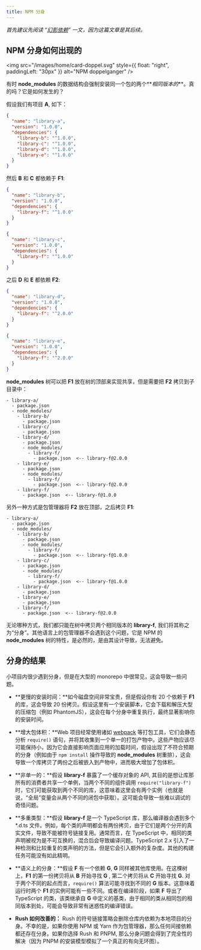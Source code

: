 ```yaml
---
title: NPM 分身
---
```


_首先建议先阅读 “[幻影依赖](../../advanced/phantom_deps)” 一文，因为这篇文章是其后续。_

## NPM 分身如何出现的

<img src="/images/home/card-doppel.svg" style={{ float: "right", paddingLeft: "30px" }} alt="NPM doppelganger" />

有时 **node_modules** 的数据结构会强制安装同一个包的两个**_相同版本的_**。真的吗？它是如何发生的？

假设我们有项目 **A**, 如下：

```json
{
  "name": "library-a",
  "version": "1.0.0",
  "dependencies": {
    "library-b": "^1.0.0",
    "library-c": "^1.0.0",
    "library-d": "^1.0.0",
    "library-e": "^1.0.0"
  }
}
```

然后 **B** 和 **C** 都依赖于 **F1**:

```json
{
  "name": "library-b",
  "version": "1.0.0",
  "dependencies": {
    "library-f": "^1.0.0"
  }
}
```

```json
{
  "name": "library-c",
  "version": "1.0.0",
  "dependencies": {
    "library-f": "^1.0.0"
  }
}
```

之后 **D** 和 **E** 都依赖 **F2**:

```json
{
  "name": "library-d",
  "version": "1.0.0",
  "dependencies": {
    "library-f": "^2.0.0"
  }
}
```

```json
{
  "name": "library-e",
  "version": "1.0.0",
  "dependencies": {
    "library-f": "^2.0.0"
  }
}
```

**node_modules** 树可以把 **F1** 放在树的顶部来实现共享，但是需要把 **F2** 拷贝到子目录中：

```
- library-a/
  - package.json
  - node_modules/
    - library-b/
      - package.json
    - library-c/
      - package.json
    - library-d/
      - package.json
      - node_modules/
        - library-f/
          - package.json  <-- library-f@2.0.0
    - library-e/
      - package.json
      - node_modules/
        - library-f/
          - package.json  <-- library-f@2.0.0
    - library-f/
      - package.json  <-- library-f@1.0.0
```

另外一种方式是包管理器将 **F2** 放在顶部，之后拷贝 **F1**:

```
- library-a/
  - package.json
  - node_modules/
    - library-b/
      - package.json
      - node_modules/
        - library-f/
          - package.json  <-- library-f@1.0.0
    - library-c/
      - package.json
      - node_modules/
        - library-f/
          - package.json  <-- library-f@1.0.0
    - library-d/
      - package.json
    - library-e/
      - package.json
    - library-f/
      - package.json  <-- library-f@2.0.0
```

无论哪种方式，我们都只能在树中拷贝两个相同版本的 **library-f**, 我们将其称之为“分身”。其他语言上的包管理器不会遇到这个问题，它是 NPM 的 **node_modules** 树的特性，是必然的，是由其设计导致，无法避免。

## 分身的结果

小项目内很少遇到分身，但是在大型的 monorepo 中很常见，这会导致一些问题。

- **更慢的安装时间：**如今磁盘空间非常宝贵，但是假设你有 20 个依赖于 **F1** 的库，这会导致 20 份拷贝。假设这里有一个安装脚本，它会下载和解压大型的压缩包（例如 PhantomJS），这会在每个分身中重复执行，最终显著影响你的安装时间。

- **增大包体积：**Web 项目经常使用诸如 [webpack](https://webpack.js.org/) 等打包工具，它们会静态分析 `require()` 语句，并将其收集到一个单一的打包产物中。这些产物应该尽可能保持小，因为它会直接影响页面应用的加载时间，假设出现了不符合预期的分身（例如由于 `npm install` 操作导致的 **node_modules** 树重排），这会导致一个库拷贝了两份之后被嵌入到产物中，进而极大增加了包体积。

- **非单一的：**假设 **library-f** 暴露了一个缓存对象的 API, 其目的是想让库那所有的消费者共享一个单例，当两个不同的组件调用 `require("library-f")` 时，它们可能获取到两个不同的库，这意味着这里会有两个实例（也就是说，“全局”变量会从两个不同的闭包中获取）。这可能会导致一些难以调试的奇怪问题。

- **多重类型：**假设 **library-f** 是一个 TypeScript 库，那么编译器会遇到多个 \*.d.ts 文件。例如，每个类的声明都会有两份拷贝，由于它们是两个分开的真实文件，导致不能被符号链接复用。通常而言，在 TypeScript 中，相同的类声明被视为是不可互换的，混合后会导致编译问题。TypeScript 2.x 引入了一种检测和比较重复的类声明的方法，但是它会引入额外的复杂度。其他的构建任务可能没有如此精明。

- **语义上的分身：**假设 **F** 有一个依赖 **G**, **G** 同样被其他库使用。在这棵树上，**F1** 的第一份拷贝将从 **B** 开始寻找 **G** , 第二个拷贝将从 **C** 开始寻找 **G**. 对于两个不同的起点而言，`require()` 算法可能寻找到不同的 **G** 版本。这意味着运行时两个 **F1** 的实例可能有一些不同。或者在编译阶段，如果 **F** 导出了 TypeScript 的类，该类继承自 **G** 中定义的基类，由于相同的类从相同包的相同版本到处，可能会导致非常有迷惑性的编译错误。

- **Rush 如何改善的：** Rush 的符号链接策略会删除仓库内依赖为本地项目的分身。不幸的是，如果你使用 NPM 或 Yarn 作为包管理器，那么任何间接依赖都还存在分身。如果你选择 Rush 和 PNPM, 那么分身问题会得到了完全性的解决（因为 PNPM 的安装模型模拟了一个真正的有向无环图）。
